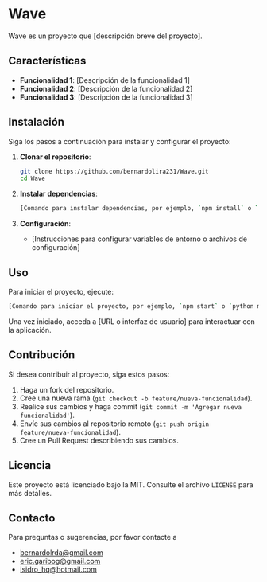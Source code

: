 # Wave

Wave es un proyecto que [descripción breve del proyecto].

## Características

- **Funcionalidad 1**: [Descripción de la funcionalidad 1]
- **Funcionalidad 2**: [Descripción de la funcionalidad 2]
- **Funcionalidad 3**: [Descripción de la funcionalidad 3]

## Instalación

Siga los pasos a continuación para instalar y configurar el proyecto:

1. **Clonar el repositorio**:
   ```bash
   git clone https://github.com/bernardolira231/Wave.git
   cd Wave
   ```

2. **Instalar dependencias**:
   ```bash
   [Comando para instalar dependencias, por ejemplo, `npm install` o `pip install -r requirements.txt`]
   ```

3. **Configuración**:
   - [Instrucciones para configurar variables de entorno o archivos de configuración]

## Uso

Para iniciar el proyecto, ejecute:

```bash
[Comando para iniciar el proyecto, por ejemplo, `npm start` o `python main.py`]
```

Una vez iniciado, acceda a [URL o interfaz de usuario] para interactuar con la aplicación.

## Contribución

Si desea contribuir al proyecto, siga estos pasos:

1. Haga un fork del repositorio.
2. Cree una nueva rama (`git checkout -b feature/nueva-funcionalidad`).
3. Realice sus cambios y haga commit (`git commit -m 'Agregar nueva funcionalidad'`).
4. Envíe sus cambios al repositorio remoto (`git push origin feature/nueva-funcionalidad`).
5. Cree un Pull Request describiendo sus cambios.

## Licencia

Este proyecto está licenciado bajo la MIT. Consulte el archivo `LICENSE` para más detalles.

## Contacto

Para preguntas o sugerencias, por favor contacte a 
- bernardolrda@gmail.com
- eric.garibog@gmail.com
- isidro_hq@hotmail.com
